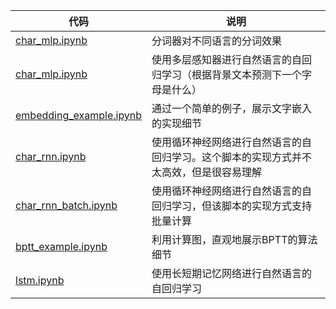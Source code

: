 
|代码|说明|
|---|---|
|[char_mlp.ipynb](char_mlp.ipynb)| 分词器对不同语言的分词效果 |
|[char_mlp.ipynb](char_mlp.ipynb)| 使用多层感知器进行自然语言的自回归学习（根据背景文本预测下一个字母是什么） |
|[embedding_example.ipynb](embedding_example.ipynb)| 通过一个简单的例子，展示文字嵌入的实现细节 |
|[char\_rnn.ipynb](char_rnn.ipynb)| 使用循环神经网络进行自然语言的自回归学习。这个脚本的实现方式并不太高效，但是很容易理解 |
|[char\_rnn_batch.ipynb](char_rnn_batch.ipynb)| 使用循环神经网络进行自然语言的自回归学习，但该脚本的实现方式支持批量计算 |
|[bptt_example.ipynb](bptt_example.ipynb)| 利用计算图，直观地展示BPTT的算法细节 |
|[lstm.ipynb](lstm.ipynb)| 使用长短期记忆网络进行自然语言的自回归学习 |